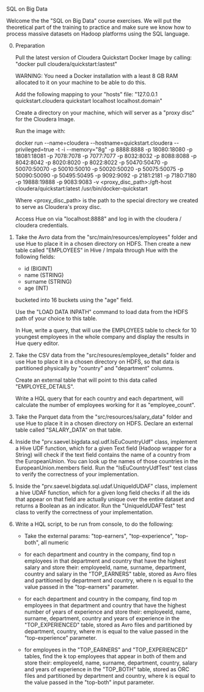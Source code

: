 SQL on Big Data

Welcome the the "SQL on Big Data" course exercises. We will put the theoretical part of the training to practice and
make sure we know how to process massive datasets on Hadoop platforms using the SQL language.

0. Preparation

    Pull the latest version of Cloudera Quickstart Docker Image by calling: "docker pull cloudera/quickstart:lastest"
    
    WARNING: You need a Docker installation with a least 8 GB RAM allocated to it on your machine to be able to do this.
    
    Add the following mapping to your "hosts" file: "127.0.0.1 quickstart.cloudera quickstart localhost localhost.domain"
    
    Create a directory on your machine, which will server as a "proxy disc" for the Cloudera Image.
    
    Run the image with: 
    
    docker run --name=cloudera --hostname=quickstart.cloudera --privileged=true -t -i --memory="8g" -p 8888:8888 
    -p 18080:18080 -p 18081:18081 -p 7078:7078 -p 7077:7077 -p 8032:8032 -p 8088:8088 -p 8042:8042 -p 8020:8020 
    -p 8022:8022 -p 50470:50470 -p 50070:50070 -p 50010:50010 -p 50020:50020 -p 50075:50075 -p 50090:50090 -p 50495:50495
    -p 9092:9092 -p 2181:2181 -p 7180:7180 -p 19888:19888 -p 9083:9083 
    -v <proxy_disc_path>:/gft-host cloudera/quickstart:latest /usr/bin/docker-quickstart

    Where <proxy_disc_path> is the path to the special directory we created to serve as Cloudera's proxy disc.
    
    Access Hue on via "localhost:8888" and log in with the cloudera / cloudera credentials. 

1. Take the Avro data from the "src/main/resources/employees" folder and use Hue to place it in a chosen directory on HDFS. Then
   create a new table called "EMPLOYEES" in Hive / Impala through Hue with the following fields:
    * id (BIGINT)
    * name (STRING)
    * surname (STRING)
    * age (INT)
    
   bucketed into 16 buckets using the "age" field.
    
   Use the "LOAD DATA INPATH" command to load data from the HDFS path of your choice to this table. 
   
   In Hue, write a query, that will use the EMPLOYEES table to check for 10 youngest employees in the whole company and
   display the results in Hue query editor.
   
2. Take the CSV data from the "src/resoures/employee_details" folder and use Hue to place it in a chosen directory on HDFS,
   so that data is partitioned physically by "country" and "department" columns.     
   
   Create an external table that will point to this data called "EMPLOYEE_DETAILS".
   
   Write a HQL query that for each country and each department, will calculate the number of employees working for it as
   "employee_count".
   
3. Take the Parquet data from the "src/resources/salary_data" folder and use Hue to place it in a chosen directory on 
   HDFS. Declare an external table called "SALARY_DATA" on that table.     
   
4. Inside the "prv.saevel.bigdata.sql.udf.IsEuCountryUdf" class, implement a Hive UDF function, which for a given Text 
   field (Hadoop wrapper for a String) will check if the text field contains the name of a country from the EuropeanUnion.
   You can look up the names of those countries in the EuropeanUnion.members field. Run the "IsEuCountryUdfTest" test 
   class to verify the correctness of your implementation.
   
5. Inside the "prv.saevel.bigdata.sql.udaf.UniqueIdUDAF" class, implement a hive UDAF function, which for a given long
   field checks if all the ids that appear on that field are actually unique over the entire dataset and returns a 
   Boolean as an indicator. Run the "UniqueIdUDAFTest" test class to verify the correctness of your implementation.
   
6. Write a HQL script, to be run from console, to do the following: 

   * Take the external params: "top-earners", "top-experience", "top-both", all numeric
   
   * for each department and country in the company, find top n employees in that department and country that have the 
   highest salary and store their: employeeId, name, surname, department, country and salary in the "TOP_EARNERS" table,
   stored as Avro files and partitioned by department and country, where n is equal to the value passed in the "top-earners" 
   parameter.
   
   * for each department and country in the company, find top m employees in that department and country that have the
   highest number of years of experience and store their: employeeId, name, surname, department, country and years of 
   experience in the "TOP_EXPERIENCED" table, stored as Avro files and partitioned by department, country, where m is equal
   to the value passed in the "top-experience" parameter.
   
   * for employees in the "TOP_EARNERS" and "TOP_EXPERIENCED" tables, find the k top employees that appear in both of them
   and store their: employeeId, name, surname, department, country, salary and years of experience in the "TOP_BOTH" 
   table, stored as ORC files and partitioned by department and country, where k is equal to the value passed in the 
   "top-both" input parameter.